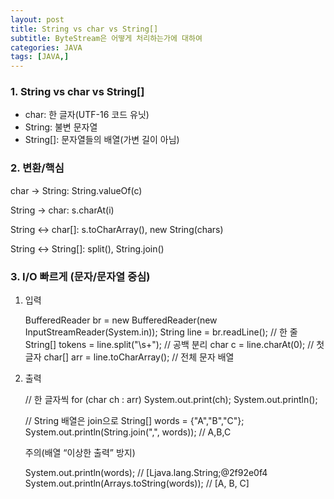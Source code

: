 ```yaml
---
layout: post
title: String vs char vs String[]
subtitle: ByteStream은 어떻게 처리하는가에 대하여
categories: JAVA
tags: [JAVA,]
---
```



### 1. String vs char vs String[]

- char: 한 글자(UTF-16 코드 유닛)
- String: 불변 문자열
- String[]: 문자열들의 배열(가변 길이 아님)

### 2. 변환/핵심

char → String: String.valueOf(c)

String → char: s.charAt(i)

String ↔ char[]: s.toCharArray(), new String(chars)

String ↔ String[]: split(), String.join()

### 3. I/O 빠르게 (문자/문자열 중심)

1) 입력

    BufferedReader br = new BufferedReader(new InputStreamReader(System.in));
    String line = br.readLine();            // 한 줄
    String[] tokens = line.split("\\s+");   // 공백 분리
    char c = line.charAt(0);                // 첫 글자
    char[] arr = line.toCharArray();        // 전체 문자 배열


2) 출력

    // 한 글자씩
    for (char ch : arr) System.out.print(ch);
    System.out.println();

    // String 배열은 join으로
    String[] words = {"A","B","C"};
    System.out.println(String.join(",", words)); // A,B,C


    주의(배열 “이상한 출력” 방지)

    System.out.println(words);                // [Ljava.lang.String;@2f92e0f4
    System.out.println(Arrays.toString(words)); // [A, B, C]

